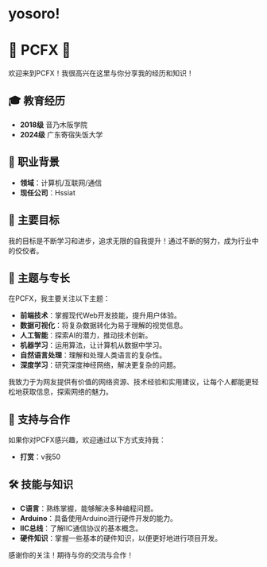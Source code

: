 # yosoro!
# 📣 PCFX 🚀

欢迎来到PCFX！我很高兴在这里与你分享我的经历和知识！

## 🎓 教育经历

- **2018级** 音乃木阪学院
- **2024级** 广东寄宿失饭大学

## 💼 职业背景

- **领域**：计算机/互联网/通信
- **现任公司**：Hssiat

## 🤔 主要目标

我的目标是不断学习和进步，追求无限的自我提升！通过不断的努力，成为行业中的佼佼者。

## 📗 主题与专长

在PCFX，我主要关注以下主题：

- **前端技术**：掌握现代Web开发技能，提升用户体验。
- **数据可视化**：将复杂数据转化为易于理解的视觉信息。
- **人工智能**：探索AI的潜力，推动技术创新。
- **机器学习**：运用算法，让计算机从数据中学习。
- **自然语言处理**：理解和处理人类语言的复杂性。
- **深度学习**：研究深度神经网络，解决更复杂的问题。

我致力于为网友提供有价值的网络资源、技术经验和实用建议，让每个人都能更轻松地获取信息，探索网络的魅力。

## 🤝 支持与合作

如果你对PCFX感兴趣，欢迎通过以下方式支持我：

- **打赏**：v我50

## 🛠️ 技能与知识

- **C语言**：熟练掌握，能够解决多种编程问题。
- **Arduino**：具备使用Arduino进行硬件开发的能力。
- **IIC总线**：了解IIC通信协议的基本概念。
- **硬件知识**：掌握一些基本的硬件知识，以便更好地进行项目开发。

感谢你的关注！期待与你的交流与合作！



